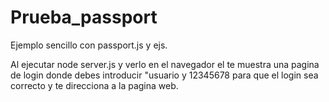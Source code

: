 # Prueba_passport
Ejemplo sencillo con passport.js y ejs.


Al ejecutar node server.js y verlo en el navegador el te muestra una pagina de login donde debes introducir "usuario y 12345678 para que el login sea correcto y te direcciona a la pagina web.
